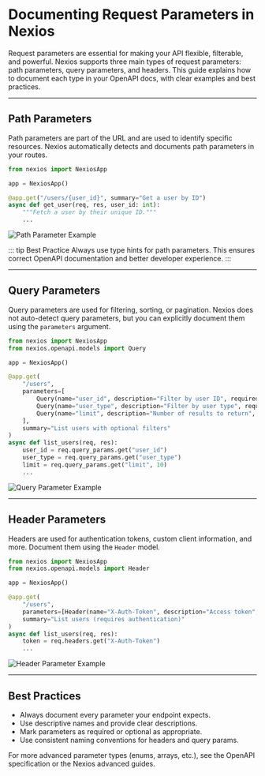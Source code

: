 # Documenting Request Parameters in Nexios

Request parameters are essential for making your API flexible, filterable, and powerful. Nexios supports three main types of request parameters: path parameters, query parameters, and headers. This guide explains how to document each type in your OpenAPI docs, with clear examples and best practices.

---

## Path Parameters

Path parameters are part of the URL and are used to identify specific resources. Nexios automatically detects and documents path parameters in your routes.

```python
from nexios import NexiosApp

app = NexiosApp()

@app.get("/users/{user_id}", summary="Get a user by ID")
async def get_user(req, res, user_id: int):
    """Fetch a user by their unique ID."""
    ...
```

![Path Parameter Example](./path-params.png)

::: tip Best Practice
Always use type hints for path parameters. This ensures correct OpenAPI documentation and better developer experience.
:::

---

## Query Parameters

Query parameters are used for filtering, sorting, or pagination. Nexios does not auto-detect query parameters, but you can explicitly document them using the `parameters` argument.

```python
from nexios import NexiosApp
from nexios.openapi.models import Query

app = NexiosApp()

@app.get(
    "/users",
    parameters=[
        Query(name="user_id", description="Filter by user ID", required=False),
        Query(name="user_type", description="Filter by user type", required=False),
        Query(name="limit", description="Number of results to return", required=False)
    ],
    summary="List users with optional filters"
)
async def list_users(req, res):
    user_id = req.query_params.get("user_id")
    user_type = req.query_params.get("user_type")
    limit = req.query_params.get("limit", 10)
    ...
```

![Query Parameter Example](./query-params.png)

---

## Header Parameters

Headers are used for authentication tokens, custom client information, and more. Document them using the `Header` model.

```python
from nexios import NexiosApp
from nexios.openapi.models import Header

app = NexiosApp()

@app.get(
    "/users",
    parameters=[Header(name="X-Auth-Token", description="Access token", required=True)],
    summary="List users (requires authentication)"
)
async def list_users(req, res):
    token = req.headers.get("X-Auth-Token")
    ...
```

![Header Parameter Example](./headers.png)

---

## Best Practices

- Always document every parameter your endpoint expects.
- Use descriptive names and provide clear descriptions.
- Mark parameters as required or optional as appropriate.
- Use consistent naming conventions for headers and query params.

For more advanced parameter types (enums, arrays, etc.), see the OpenAPI specification or the Nexios advanced guides.
